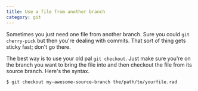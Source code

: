 ```yaml
---
title: Use a file from another branch
category: git
---
```


Sometimes you just need one file from another branch. Sure you could `git
cherry-pick` but then you're dealing with commits. That sort of thing gets
sticky fast; don't go there.

The best way is to use your old pal `git checkout`. Just make sure you're
on the branch you want to bring the file into and then checkout the file
from its source branch. Here's the syntax.

```
$ git checkout my-awesome-source-branch the/path/to/yourfile.rad
```

